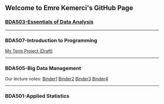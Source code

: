 ## Welcome to Emre Kemerci's GitHub Page


### [BDA503-Essentials of Data Analysis](https://emrekemerci.github.io/bda503EmreKemerci/)
***
### BDA507-Introduction to Programming
[My Term Project (Draft)](bda507/BDA507TermProject_EmreKemerci20190112.html)


***
### BDA505-Big Data Management
Our lecture notes: [Binder1](https://mybinder.org/v2/gh/serhatcevikel/bdm_2018_test/master) [Binder2](https://mybinder.org/v2/gh/serhatcevikel/bdm_2018_test2/master) [Binder3](https://mybinder.org/v2/gh/serhatcevikel/bdm_2018_test2/hadoop3) [Binder4](https://mybinder.org/v2/gh/serhatcevikel/bdm_2018_test2/hadoop6)


***
### BDA501-Applied Statistics
